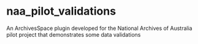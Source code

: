 # naa_pilot_validations
An ArchivesSpace plugin developed for the National Archives of Australia pilot project that demonstrates some data validations
